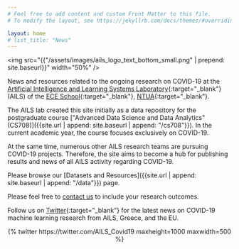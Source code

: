 ```yaml
---
# Feel free to add content and custom Front Matter to this file.
# To modify the layout, see https://jekyllrb.com/docs/themes/#overriding-theme-defaults

layout: home
# list_title: "News"
---
```

<img src="{{"/assets/images/ails_logo_text_bottom_small.png" | prepend: site.baseurl}}" width="50%" />

News and resources related to the ongoing research on COVID-19 at the [Artificial Intelligence and Learning Systems Laboratory](https://www.ails.ece.ntua.gr/){:target="_blank"} (AILS) of the [ECE School](https://www.ece.ntua.gr/en){:target="_blank"}, [NTUA](https://www.ntua.gr/en/){:target="_blank"}.

The AILS lab created this site initially as a data repository for the postgraduate course ["Advanced Data Science and Data Analytics" (CS708)]({{site.url | append: site.baseurl | append: "/cs708"}}). In the current academic year, the course focuses exclusively on COVID-19.

At the same time, numerous other AILS research teams are pursuing COVID-19 projects. Therefore, the site aims to become a hub for publishing results and news of all AILS activity regarding COVID-19.

Please browse our [Datasets and Resources]({{site.url | append: site.baseurl | append: "/data"}}) page.

Please feel free to [contact us](mailto:covid19@ails.ece.ntua.gr) to include your research outcomes.

Follow us on [Twitter](https://twitter.com/AILS_Covid19){:target="_blank"} for the latest news on COVID-19 machine learning research from AILS, Greece, and the EU.

<div class="jekyll-twitter-plugin" align="center">
    {% twitter https://twitter.com/AILS_Covid19 maxheight=1000 maxwidth=500 %}
</div>